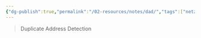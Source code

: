 ```yaml
---
{"dg-publish":true,"permalink":"/02-resources/notes/dad/","tags":["netzwerk/ip/ipv6","netzwerk/protocol"],"noteIcon":""}
---
```


>Duplicate Address Detection